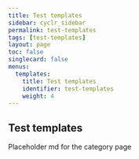 ```yaml
---
title: Test templates
sidebar: cyclr_sidebar
permalink: test-templates
tags: [test-templates]
layout: page
toc: false
singlecard: false
menus:
  templates:
    title: Test templates
    identifier: test-templates
    weight: 4
---
```

## Test templates

Placeholder md for the category page

